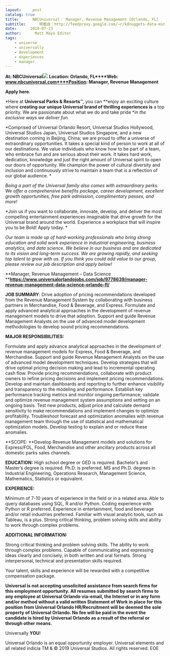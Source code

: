 ```yaml
---
layout:     post
catalog: true
title:      NBCUniversal： Manager, Revenue Management [Orlando, FL]
subtitle:      转载自：http://feedproxy.google.com/~r/kdnuggets-data-mining-analytics/~3/s78ZYAml7k4/07-23-nbcuniversal-manager-revenue-management.html
date:      2019-07-23
author:      Matt Mayo Editor
tags:
    - universe
    - universally
    - development
    - experiences
    - manager
---
```


**At: NBCUniversal**![](https://pbs.twimg.com/profile_images/856552788532310019/_WCHCssu_200x200.jpg)
**Location: Orlando, FL****Web: www.nbcuniversal.com****Position: Manager, Revenue Management**

**Apply here**.

*Here at ****Universal Parks & Resorts****™, you can **enjoy an exciting culture where **creating our unique Universal brand of thrilling experiences is** a top priority. We are passionate about what we do and take pride **in the exclusive ways we deliver fun.*

*Comprised of Universal Orlando Resort, Universal Studios Hollywood, Universal Studios Japan, Universal Studios Singapore, and a new destination coming in Beijing, China; we are proud to offer a universe of extraordinary opportunities. It takes a special kind of person to work at all of our destinations. We value individuals who know how to be part of a team, who embrace fun and are serious about their work. It takes hard work, dedication, knowledge and just the right amount of Universal spirit to open our doors of opportunity. We champion the power of cultural diversity and inclusion and continuously strive to maintain a team that is a reflection of our global audience. *

*Being a part of the Universal family also comes with extraordinary perks. We offer a comprehensive benefits package, career development, excellent growth opportunities, free park admission, complimentary passes, and more!*

*Join us if you want to collaborate, innovate, develop, and deliver the most compelling entertainment experiences imaginable that drive growth for the Universal brand around the world. Experience a workplace that will inspire you to be Bold! Apply today. *

*Our team is made up of hard-working professionals who bring strong education and solid work experience in industrial engineering, business analytics, and data science. We believe in our business and are dedicated to its vision and long-term success. We are growing rapidly, and seeking top talent to grow with us. If you think you could add value to our group, please review our job description and apply below!*

**Manager, Revenue Management – Data Science ****https://www.universalorlandojobs.com/job/9778639/manager-revenue-management-data-science-orlando-fl/**

**JOB SUMMARY**: Drive adoption of pricing recommendations developed from the Revenue Management System by collaborating with business partners in Merchandise, Food & Beverage, and Express. Formulate and apply advanced analytical approaches in the development of revenue management models to drive that adoption. Support and guide Revenue Management Analysts on the use of advanced model development methodologies to develop sound pricing recommendations.

**MAJOR RESPONSIBILITIES:**

Formulate and apply advance analytical approaches in the development of revenue management models for Express, Food & Beverage, and Merchandise. Support and guide Revenue Management Analysts on the use of advanced model development techniques. Develop strategies that will drive optimal pricing decision making and lead to incremental operating cash flow.
Provide pricing recommendations, collaborate with product owners to refine pricing decisions and implement pricing recommendations. Develop and maintain dashboards and reporting to further enhance visibility and transparency to the modeling and performance.
Establish key performance tracking metrics and monitor ongoing performance; validate and optimize revenue management system assumptions and setting on an ongoing basis. Test new products, adjust price and calculate demand sensitivity to make recommendations and implement changes to optimize profitability.
Troubleshoot forecast and optimization anomalies with revenue management team through the use of statistical and mathematical optimization models. Develop testing to explain and or reduce these anomalies.

**SCOPE: **Develop Revenue Management models and solutions for Express/FOL, Food, Merchandise and other ancillary products across all domestic parks sales channels.

**EDUCATION:** High school degree or GED is required. Bachelor’s and Master’s degree is required. Ph.D. is preferred. MS and Ph.D. degrees in Industrial Engineering, Operations Research, Management Science, Mathematics, Statistics or equivalent.

**EXPERIENCE:**

Minimum of 7-10 years of experience in the field or in a related area.
Able to query databases using SQL, R and/or Python.
Coding experience with Python or R preferred.
Experience in entertainment, food and beverage and/or retail industries preferred.
Familiar with visual analytic tools, such as Tableau, is a plus.
Strong critical thinking, problem solving skills and ability to work through complex problems.

**ADDITIONAL INFORMATION:**

Strong critical thinking and problem solving skills.
The ability to work through complex problems.
Capable of communicating and expressing ideas clearly and concisely, in both written and oral formats.
Strong interpersonal, technical and presentation skills required.

Your talent, skills and experience will be rewarded with a competitive compensation package.

**Universal is not accepting unsolicited assistance from search firms for this employment opportunity. All resumes submitted by search firms to any employee at Universal Orlando via-email, the Internet or in any form and/or method without a valid written Statement of Work in place for this position from Universal Orlando HR/Recruitment will be deemed the sole property of Universal Orlando. No fee will be paid in the event the candidate is hired by Universal Orlando as a result of the referral or through other means.**

Universally **YOU**!

Universal Orlando is an equal opportunity employer. Universal elements and all related indicia TM & © 2019 Universal Studios. All rights reserved. EOE

